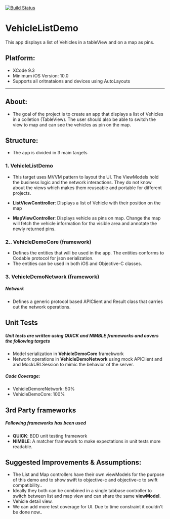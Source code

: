[![Build Status](https://travis-ci.org/arslanraza/VehicleListDemo.svg?branch=master)](https://travis-ci.org/arslanraza/VehicleListDemo)

# VehicleListDemo
This app displays a list of Vehicles in a tableView and on a map as pins.

## Platform:

* XCode 9.3
* Minimum iOS Version: 10.0
* Supports all oritnataions and devices using AutoLayouts

---
## About:

* The goal of the project is to create an app that displays a list of Vehicles in a colletion (TableView). The user should also be able to switch the view to map and can see the vehicles as pin on the map.

## Structure:

* The app is divided in 3 main targets

### 1. VehicleListDemo

* This target uses MVVM pattern to layout the UI. The ViewModels hold the business logic and the network interactions. They do not know about the views which makes them reuseable and portable for different projects.

* **ListViewConttroller**: Displays a list of Vehicle with their position on the map
* **MapViewController**: Displays vehicle as pins on map. Change the map will fetch the vehicle information for tha visible area and annotate the newly returned pins.

### 2.. VehicleDemoCore (framework)

* Defines the entities that will be used in the app. The entities conforms to Codable protocol for json serialization. 
* The entities can be used in both iOS and Objective-C classes.

### 3. VehicleDemoNetwork (framework)

##### Network

* Defines a generic protocol based APIClient and Result class that carries out the network operations.

## Unit Tests

##### Unit tests are written using _**QUICK**_ and _**NIMBLE**_ frameworks and covers the following targets

* Model serialization in **VehicleDemoCore** framekwork
* Network operations in **VehicleDemoNetwork** using mock APIClient and and MockURLSession to mimic the behavior of the server.

##### Code Coverage:

* VehicleDemoreNetwork: 50%
* VehicleDemoCore: 100%

## 3rd Party frameworks

##### Following frameworks has been used

* **QUICK**: BDD unit testing framework
* **NIMBLE**: A matcher framework to make expectations in unit tests more readable.

## Suggested Improvements & Assumptions:


* The List and Map controllers have their own viewModels for the purpose of this demo and to show swift to objective-c and objective-c to swift compatibility..
* Ideally they both can be combined in a single tabbase controller to switch between list and map view and can share the same **viewModel**. 
* Vehicle detail view.
* We can add more test coverage for UI. Due to time constraint it couldn't be done now..
